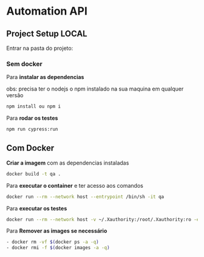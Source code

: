 # Automation API

## Project Setup LOCAL

Entrar na pasta do projeto:

### Sem docker 

Para **instalar as dependencias**

obs: precisa ter o nodejs o npm instalado na sua maquina em qualquer versão

```bash
npm install ou npm i 
```

Para **rodar os testes**

```bash
npm run cypress:run
```

## Com Docker

**Criar a imagem** com as dependencias instaladas

```bash
docker build -t qa .
```

Para **executar o container** e ter acesso aos comandos

```bash
docker run --rm --network host --entrypoint /bin/sh -it qa
```

Para **executar os testes**

```bash
docker run --rm --network host -v ~/.Xauthority:/root/.Xauthority:ro -e DISPLAY --entrypoint /bin/sh -it qa -c 'npm run cypress:run'
```

Para **Remover as images se necessário**

```bash
- docker rm -vf $(docker ps -a -q)
- docker rmi -f $(docker images -a -q)
```
